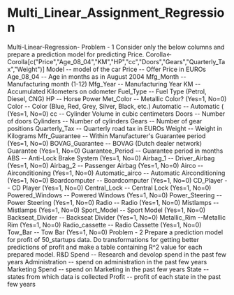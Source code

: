 # Multi_Linear_Assignment_Regression
Multi-Linear-Regression- Problem - 1 Consider only the below columns and prepare a prediction model for predicting Price.  Corolla&lt;-Corolla[c("Price","Age_08_04","KM","HP","cc","Doors","Gears","Quarterly_Tax","Weight")]  Model -- model of the car Price -- Offer Price in EUROs Age_08_04 -- Age in months as in August 2004 Mfg_Month -- Manufacturing month (1-12) Mfg_Year -- Manufacturing Year KM -- Accumulated Kilometers on odometer Fuel_Type -- Fuel Type (Petrol, Diesel, CNG) HP -- Horse Power Met_Color -- Metallic Color? (Yes=1, No=0) Color -- Color (Blue, Red, Grey, Silver, Black, etc.) Automatic -- Automatic ( (Yes=1, No=0) cc -- Cylinder Volume in cubic centimeters Doors -- Number of doors Cylinders -- Number of cylinders Gears -- Number of gear positions Quarterly_Tax -- Quarterly road tax in EUROs Weight -- Weight in Kilograms Mfr_Guarantee -- Within Manufacturer's Guarantee period (Yes=1, No=0) BOVAG_Guarantee -- BOVAG (Dutch dealer network) Guarantee (Yes=1, No=0) Guarantee_Period -- Guarantee period in months ABS -- Anti-Lock Brake System (Yes=1, No=0) Airbag_1 -- Driver_Airbag (Yes=1, No=0) Airbag_2 -- Passenger Airbag (Yes=1, No=0) Airco -- Airconditioning (Yes=1, No=0) Automatic_airco -- Automatic Airconditioning (Yes=1, No=0) Boardcomputer -- Boardcomputer (Yes=1, No=0) CD_Player -- CD Player (Yes=1, No=0) Central_Lock -- Central Lock (Yes=1, No=0) Powered_Windows -- Powered Windows (Yes=1, No=0) Power_Steering -- Power Steering (Yes=1, No=0) Radio -- Radio (Yes=1, No=0) Mistlamps -- Mistlamps (Yes=1, No=0) Sport_Model -- Sport Model (Yes=1, No=0) Backseat_Divider -- Backseat Divider (Yes=1, No=0) Metallic_Rim --Metallic Rim (Yes=1, No=0) Radio_cassette -- Radio Cassette (Yes=1, No=0) Tow_Bar -- Tow Bar (Yes=1, No=0)  Problem - 2 Prepare a prediction model for profit of 50_startups data. Do transformations for getting better predictions of profit and make a table containing R^2 value for each prepared model.  R&amp;D Spend -- Research and devolop spend in the past few years Administration -- spend on administration in the past few years Marketing Spend -- spend on Marketing in the past few years State -- states from which data is collected Profit -- profit of each state in the past few years
